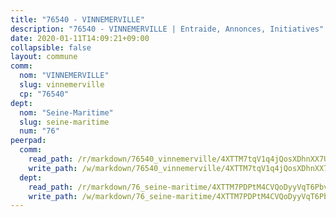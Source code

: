 ```yaml
---
title: "76540 - VINNEMERVILLE"
description: "76540 - VINNEMERVILLE | Entraide, Annonces, Initiatives"
date: 2020-01-11T14:09:21+09:00
collapsible: false
layout: commune
comm:
  nom: "VINNEMERVILLE"
  slug: vinnemerville
  cp: "76540"
dept:
  nom: "Seine-Maritime"
  slug: seine-maritime
  num: "76"
peerpad:
  comm:
    read_path: /r/markdown/76540_vinnemerville/4XTTM7tqV1q4jQosXDhnXX7UMhSW3ZiH1KHYM7GJmHTgZAHeH
    write_path: /w/markdown/76540_vinnemerville/4XTTM7tqV1q4jQosXDhnXX7UMhSW3ZiH1KHYM7GJmHTgZAHeH-K3TgTgTdMkDvXvtZjAQwZGHnB8wdLgbGw4eJpLfDHy9KY1NVn9378zKaXY4p71rN5YMCK6S6gYeb3nnnm3Y4UhS2PX2Cs4K4MYroYKkpAmFAYpeTcYoKA2qargUq3c2VyKg5ayDT
  dept:
    read_path: /r/markdown/76_seine-maritime/4XTTM7PDPtM4CVQoDyyVqT6Pbvj1SVtndpXJdTDsc7xwdMTdt
    write_path: /w/markdown/76_seine-maritime/4XTTM7PDPtM4CVQoDyyVqT6Pbvj1SVtndpXJdTDsc7xwdMTdt-K3TgUmo7Qwp8ZQz8qKFjC8WCY27ypEpX2c8BXeSV9rrPY1zRZn2SrYwkBXF8VnHkcepiXsccFfKHYuT2JNgSMXxLRaUGRu6o5B3BB15nZxEho97cTz3yC4eRTX4hZM1hcyAZrn8r
---
```


